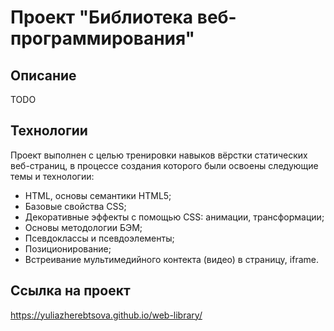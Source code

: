# Проект "Библиотека веб-программирования"

## Описание
TODO

## Технологии
Проект выполнен с целью тренировки навыков вёрстки статических веб-страниц, в процессе создания которого были освоены следующие темы и технологии:
* HTML, основы семантики HTML5;
* Базовые свойства CSS;
* Декоративные эффекты с помощью CSS: анимации, трансформации;
* Основы методологии БЭМ;
* Псевдоклассы и псевдоэлементы;
* Позиционирование;
* Встреивание мультимедийного контекта (видео) в страницу, iframe.

## Ссылка на проект

https://yuliazherebtsova.github.io/web-library/
